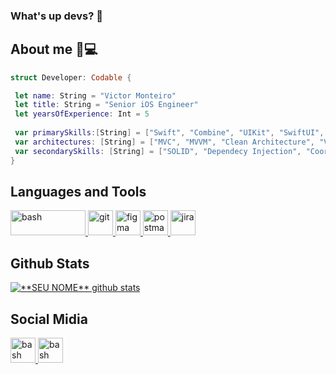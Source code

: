 ### What's up devs? 🤙

## About me 📱💻

```swift
struct Developer: Codable {

 let name: String = "Victor Monteiro"
 let title: String = "Senior iOS Engineer"
 let yearsOfExperience: Int = 5
 
 var primarySkills:[String] = ["Swift", "Combine", "UIKit", "SwiftUI", "Unit/UI Testing"] 
 var architectures: [String] = ["MVC", "MVVM", "Clean Architecture", "Viper"]
 var secondarySkills: [String] = ["SOLID", "Dependecy Injection", "Coordinator", "Factory Pattern", "Modular Design"]
}
```

## Languages and Tools
<p align="left"> <a href="https://docs.swift.org/swift-book//" target="_blank"> <img src="https://www.vectorlogo.zone/logos/swift/swift-horizontal.svg" alt="bash"width="120" height="40"/> <a href="https://git-scm.com/" target="_blank"> <img src="https://www.vectorlogo.zone/logos/git-scm/git-scm-icon.svg" alt="git" width="40" height="40"/> <a href="https://www.figma.com/" target="_blank"> <img src="https://www.vectorlogo.zone/logos/figma/figma-icon.svg" alt="figma" width="40" height="40"/> </a>  <a href="https://www.postman.com/" target="_blank"> <img src="https://www.vectorlogo.zone/logos/getpostman/getpostman-icon.svg" alt="postman" width="40" height="40"/> </a> <a href="https://www.jira.com/" target="_blank"> <img src="https://www.vectorlogo.zone/logos/atlassian_jira/atlassian_jira-icon.svg" alt="jira" width="40" height="40"/> </a> 
</p>

## **Github Stats**

<a href="https://github.com/victorvmz21">
 <img align="center" src="https://github-readme-stats.vercel.app/api?username=victorvmz21&show_icons=true&theme=algolia&line_height=28" alt="**SEU NOME** github stats"/>
</a>

## Social Midia
<p align="left"> <a href="https://www.linkedin.com/in/victor-monteiro-z/" target="_blank"> <img src="https://www.vectorlogo.zone/logos/linkedin/linkedin-tile.svg" alt="bash"width="40" height="40"/> <a href="https://www.instagram.com/victor_vmz21/?hl=en" target="_blank"> <img src="https://www.vectorlogo.zone/logos/instagram/instagram-icon.svg" alt="bash"width="40" height="40"/>
</p>
